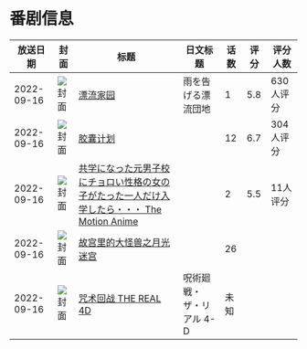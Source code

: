 # 番剧信息

|放送日期|封面|标题|日文标题|话数|评分|评分人数|
|---|---|---|---|---|---|---|
|2022-09-16|![封面](https://lain.bgm.tv/pic/cover/c/2b/26/350756_3Q6K3.jpg)|[漂流家园](https://bangumi.tv/subject/350756)|雨を告げる漂流団地|1|5.8|630人评分|
|2022-09-16|![封面](https://lain.bgm.tv/pic/cover/c/64/81/358573_053KW.jpg)|[胶囊计划](https://bangumi.tv/subject/358573)||12|6.7|304人评分|
|2022-09-16|![封面](https://bangumi.tv/img/no_icon_subject.png)|[共学になった元男子校にチョロい性格の女の子がたった一人だけ入学したら・・・ The Motion Anime](https://bangumi.tv/subject/397610)||2|5.5|11人评分|
|2022-09-16|![封面](https://lain.bgm.tv/pic/cover/c/37/34/400775_K6upp.jpg)|[故宫里的大怪兽之月光迷宫](https://bangumi.tv/subject/400775)||26|||
|2022-09-16|![封面](https://lain.bgm.tv/pic/cover/c/79/47/536594_swfzB.jpg)|[咒术回战 THE REAL 4D](https://bangumi.tv/subject/536594)|呪術廻戦・ザ・リアル 4-D|未知|||
